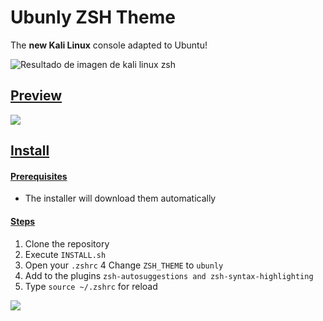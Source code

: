 # Ubunly ZSH Theme 
The **new Kali Linux** console adapted to Ubuntu!

![Resultado de imagen de kali linux zsh](https://www.kali.org/wp-content/uploads/2020/11/kali-2020.4-release-1.png)

## <ins>Preview

![](https://cdn.clippy.gg/clippy/7f2e09d2-e280-4440-b4d9-6e4d88701993/c1851f6.gif)

## <ins>Install
#### <ins>Prerequisites
* The installer will download them automatically

#### <ins>Steps
1. Clone the repository
2. Execute `INSTALL.sh`
3. Open your `.zshrc`
4  Change `ZSH_THEME` to `ubunly`
5. Add to the plugins `zsh-autosuggestions and zsh-syntax-highlighting`
6. Type `source ~/.zshrc` for reload

![](https://cdn.clippy.gg/clippy/7f2e09d2-e280-4440-b4d9-6e4d88701993/163b668.gif)

